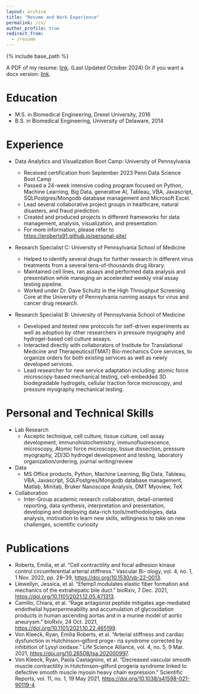 ```yaml
---
layout: archive
title: "Resume and Work Experience"
permalink: /cv/
author_profile: true
redirect_from:
  - /resume
---
```


{% include base_path %}

A PDF of my resume: [link](https://eroberts91.github.io/personal-site/files/ERoberts_Resume_08_October_2024.pdf "Resume PDF"). (Last Updated October 2024)
Or if you want a docx version: [link](https://eroberts91.github.io/personal-site/files/ERoberts_Resume_08_October_2024.docx "Resume Word File").


Education
======
* M.S. in Biomedical Engineering, Drexel University, 2016
* B.S. in Biomedical Engineering, University of Delaware, 2014

Experience
======
* Data Analytics and Visualization Boot Camp: University of Pennsylvania 
  * Received certification from September 2023 Penn Data Science Boot Camp
  * Passed a 24-week intensive coding program focused on Python, Machine Learning, Big Data, generative AI, Tableau, VBA, Javascript, SQLPostgres/Mongodb database management and Microsoft Excel.
  * Lead several collaborative project groups in healthcare, natural disasters, and fraud prediction.
  * Created and produced projects in different frameworks for data management, analysis, visualization, and presentation.
  * For more information, please refer to https://eroberts91.github.io/personal-site/

* Research Specialist C: University of Pennsylvania School of Medicine
  * Helped to identify several drugs for further research in different virus treatments from a several tens-of-thousands drug library.
  * Maintained cell lines, ran assays and performed data analysis and presentation while managing an accelerated weekly viral assay testing pipeline.
  * Worked under Dr. Dave Schultz in the High Throughput Screening Core at the University of Pennsylvania running assays for virus and cancer drug research.

* Research Specialist B: University of Pennsylvania School of Medicine
  * Developed and tested new protocols for self-driven experiments as well as adoption by other researchers in pressure myography and hydrogel-based cell culture assays.
  * Interacted directly with collaborators of Institute for Translational Medicine and Therapeutics(ITMAT) Bio-mechanics Core services, to organize orders for both existing services as well as newly developed services.
  * Lead researcher for new service adaptation including: atomic force microscopy-based mechanical testing, cell-embedded 3D biodegradable hydrogels, cellular traction force microscopy, and pressure myography mechanical testing.
  
Personal and Technical Skills
======
* Lab Research 
  * Asceptic technique, cell culture, tissue culture, cell assay development, immunohistochemistry, immunofluorescence, microscopy, Atomic force microscopy, tissue dissection, pressure myography, 2D/3D hydrogel development and testing, laboratory organization/ordering, journal writing/review
* Data
  * MS Office products, Python, Machine Learning, Big Data, Tableau, VBA, Javascript, SQLPostgres/Mongodb database management, Matlab, Minitab, Bruker Nanoscope Analysis, DMT Myoview, TeX
* Collaboration
  * Inter-Group academic research collaboration, detail-oriented reporting, data synthesis, interpretation and presentation, developing and deploying data-rich tools/methodologies, data analysis, motivation to learn new skills, willingness to take on new challenges, scientific curiosity

Publications
======
* Roberts, Emilia, et al. “Cell contractility and focal adhesion kinase control circumferential arterial stiffness.” Vascular Bi-
ology, vol. 4, no. 1, 1 Nov. 2022, pp. 28–39, https://doi.org/10.1530/vb-22-0013.
* Llewellyn, Jessica, et al. “Efemp1 modulates elastic fiber formation and mechanics of the extrahepatic bile duct.” bioRxiv,
7 Dec. 2021, https://doi.org/10.1101/2021.12.05.471313.
* Camillo, Chiara, et al. “Rage antagonist peptide mitigates age-mediated endothelial hyperpermeability and accumulation
of glycoxidation products in human ascending aortas and in a murine model of aortic aneurysm.” bioRxiv, 24 Oct. 2021,
https://doi.org/10.1101/2021.10.22.465199.
* Von Kleeck, Ryan, Emilia Roberts, et al. “Arterial stiffness and cardiac dysfunction in Hutchinson–gilford proge-
ria syndrome corrected by inhibition of Lysyl oxidase.” Life Science Alliance, vol. 4, no. 5, 9 Mar. 2021,
https://doi.org/10.26508/lsa.202000997.
* Von Kleeck, Ryan, Paola Castagnino, et al. “Decreased vascular smooth muscle contractility in Hutchinson–gilford progeria
syndrome linked to defective smooth muscle myosin heavy chain expression.” Scientific Reports, vol. 11, no. 1, 19 May
2021, https://doi.org/10.1038/s41598-021-90119-4.
